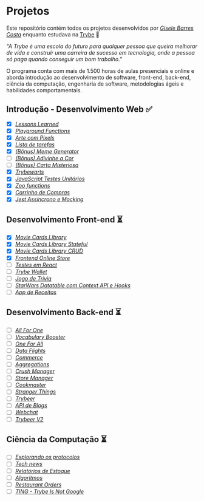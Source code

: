 # Projetos

Este repositório contém todos os projetos desenvolvidos por _[Gisele Barres Costa](https://www.linkedin.com/in/giselecosta/)_ enquanto estudava na [Trybe](https://www.betrybe.com/) :rocket:

_"A Trybe é uma escola do futuro para qualquer pessoa que queira melhorar de vida e construir uma carreira de sucesso em tecnologia, onde a pessoa só paga quando conseguir um bom trabalho."_

O programa conta com mais de 1.500 horas de aulas presenciais e online e aborda introdução ao desenvolvimento de software, front-end, back-end, ciência da computação, engenharia de software, metodologias ágeis e habilidades comportamentais.

## Introdução - Desenvolvimento Web :white_check_mark:

- [x] _[Lessons Learned](https://giisele.github.io/projects/03_lessons_learned)_
- [x] _[Playground Functions](https://giisele.github.io/projects/04_playground_functions)_
- [x] _[Arte com Pixels](https://giisele.github.io/projects/05.1_pixels_art)_
- [x] _[Lista de tarefas](https://giisele.github.io/projects/05.2_todo_list)_
- [x] _[(Bônus) Meme Generator](https://giisele.github.io/projects/05.3_meme_generator)_
- [ ] _[(Bônus) Adivinhe a Cor]()_
- [ ] _[(Bônus) Carta Misteriosa]()_
- [x] _[Trybewarts](https://giisele.github.io/projects/06_trybewarts)_
- [x] _[JavaScript Testes Unitários](https://giisele.github.io/projects/07_js_testes_unitarios)_
- [x] _[Zoo functions](https://giisele.github.io/projects/08_zoo_functions)_
- [x] _[Carrinho de Compras](https://giisele.github.io/projects/09_shopping_cart)_
- [x] _[Jest Assíncrono e Mocking](https://giisele.github.io/projects/10_jest)_

## Desenvolvimento Front-end :hourglass_flowing_sand:

- [x] _[Movie Cards Library](https://giisele.github.io/projects/11_movie_cards_library)_
- [x] _[Movie Cards Library Stateful]()_
- [x] _[Movie Cards Library CRUD]()_
- [x] _[Frontend Online Store]()_
- [ ] _[Testes em React]()_
- [ ] _[Trybe Wallet]()_
- [ ] _[Jogo de Trivia]()_
- [ ] _[StarWars Datatable com Context API e Hooks]()_
- [ ] _[App de Receitas]()_

## Desenvolvimento Back-end :hourglass_flowing_sand:

- [ ] _[All For One]()_
- [ ] _[Vocabulary Booster]()_
- [ ] _[One For All]()_
- [ ] _[Data Flights]()_
- [ ] _[Commerce]()_
- [ ] _[Aggregations]()_
- [ ] _[Crush Manager]()_
- [ ] _[Store Manager]()_
- [ ] _[Cookmaster]()_
- [ ] _[Stranger Things]()_
- [ ] _[Trybeer]()_
- [ ] _[API de Blogs]()_
- [ ] _[Webchat]()_
- [ ] _[Trybeer V2]()_

## Ciência da Computação :hourglass_flowing_sand:

- [ ] _[Explorando os protocolos]()_
- [ ] _[Tech news]()_
- [ ] _[Relatórios de Estoque]()_
- [ ] _[Algoritmos]()_
- [ ] _[Restaurant Orders]()_
- [ ] _[TING - Trybe Is Not Google]()_
